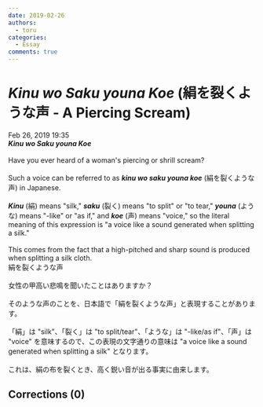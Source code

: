 ```yaml
---
date: 2019-02-26
authors:
  - toru
categories:
  - Essay
comments: true
---
```


# <strong><em>Kinu wo Saku youna Koe</strong></em> (絹を裂くような声 - A Piercing Scream)
<div class="date">Feb 26, 2019 19:35</div>
<div id="post"><div id="body_show_ori">
<strong><em>Kinu wo Saku youna Koe</strong></em><br/><br/>Have you ever heard of a woman's piercing or shrill scream?<br/><br/>Such a voice can be referred to as <strong><em>kinu wo saku youna koe</em></strong> (絹を裂くような声) in Japanese.<br/><br/><strong><em>Kinu</em></strong> (絹) means "silk," <strong><em>saku</em></strong> (裂く) means "to split" or "to tear," <strong><em>youna</em></strong> (ような) means "-like" or "as if," and <strong><em>koe</em></strong> (声) means "voice," so the literal meaning of this expression is "a voice like a sound generated when splitting a silk."<br/><br/>This comes from the fact that a high-pitched and sharp sound is produced when splitting a silk cloth.
</div></div>

<!-- more -->

<div id="post_ja"><div id="body_show_mo">
絹を裂くような声<br/><br/>女性の甲高い悲鳴を聞いたことはありますか？<br/><br/>そのような声のことを、日本語で「絹を裂くような声」と表現することがあります。<br/><br/>「絹」は "silk"、「裂く」は "to split/tear"、「ような」は "-like/as if"、「声」は "voice" を意味するので、この表現の文字通りの意味は "a voice like a sound generated when splitting a silk" となります。<br/><br/>これは、絹の布を裂くとき、高く鋭い音が出る事実に由来します。
</div></div>

## Corrections (0)

